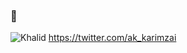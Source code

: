 ### 👋

![Khalid](https://user-images.githubusercontent.com/64505309/113609060-fa41cb80-9653-11eb-8588-a4c6eb36c015.jpg)
https://twitter.com/ak_karimzai

<!--

Here are some ideas to get you started:

- 🔭 I’m currently working on ...
- 🌱 I’m currently learning ...
- 👯 I’m looking to collaborate on ...
- 🤔 I’m looking for help with ...
- 💬 Ask me about ...
- 📫 How to reach me: ...
- 😄 Pronouns: ...
- ⚡ Fun fact: ...
-->
